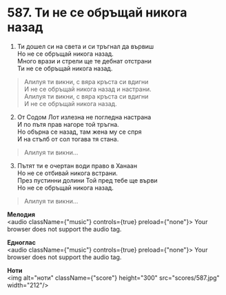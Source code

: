 # 587. Ти не се обръщай никога назад

1. Ти дошел си на света и си тръгнал да вървиш  
Но не се обръщай никога назад.  
Много врази и стрели ще те дебнат отстрани  
Ти не се обръщай никога назад.  

> Алилуя ти викни, с вяра кръста си вдигни  
> И не се обръщай никога назад и настрани.  
> Алилуя ти викни, с вяра кръста си вдигни  
> И не се обръщай никога назад.  

2. От Содом Лот излезна не погледна настрана  
И по пътя прав нагоре той тръгна.  
Но обърна се назад, там жена му се спря  
И на стълб от сол тогава тя стана.  

> Алилуя ти викни...  

3. Пътят ти е очертан води право в Ханаан  
Но не се отбивай никога встрани.  
През пустинни долини Той пред тебе ще върви  
Но не се обръщай никога назад.  

> Алилуя ти викни...

**Мелодия**  
<audio className={"music"} controls={true} preload={"none"}>
    <source src="mp3/587.mp3" type="audio/mpeg"/>
    Your browser does not support the audio tag.
</audio>

**Едноглас**  
<audio className={"music"} controls={true} preload={"none"}>
    <source src="transp/587.mp3" type="audio/mpeg"/>
    Your browser does not support the audio tag.
</audio>

**Ноти**  
<img alt="ноти" className={"score"} height="300" src="scores/587.jpg" width="212"/>

